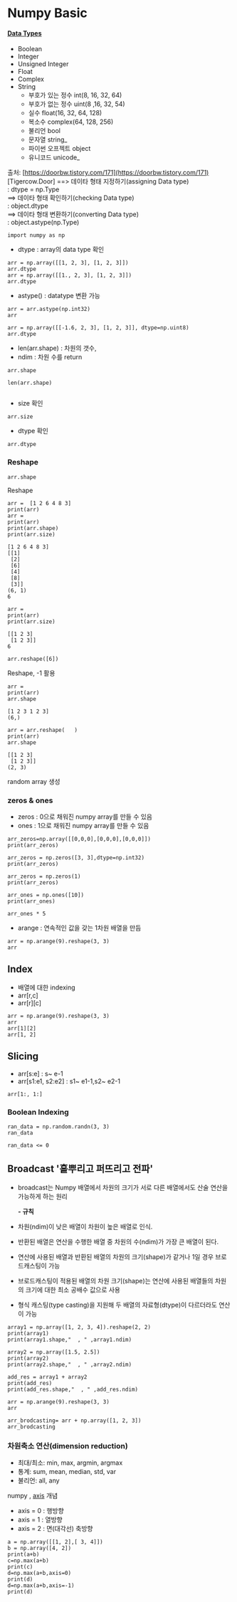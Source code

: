# Numpy Basic

#### [Data Types](https://numpy.org/doc/stable/reference/arrays.scalars.html)

* Boolean
* Integer
* Unsigned Integer
* Float
* Complex
* String  
  * 부호가 있는 정수 int\(8, 16, 32, 64\)
  * 부호가 없는 정수 uint\(8 ,16, 32, 54\)
  * 실수 float\(16, 32, 64, 128\)
  * 복소수 complex\(64, 128, 256\)
  * 불리언 bool
  * 문자열 string\_
  * 파이썬 오프젝트 object
  * 유니코드 unicode\_

출처: [https://doorbw.tistory.com/171](https://doorbw.tistory.com/171) \[Tigercow.Door\] ==&gt; 데이타 형태 지정하기\(assigning Data type\)  
 : dtype = np.Type   
 ==&gt; 데이타 형태 확인하기\(checking Data type\)  
 : object.dtype  
 ==&gt; 데이타 형태 변환하기\(converting Data type\)  
 : object.astype\(np.Type\)

```text
import numpy as np
```

* dtype : array의 data type 확인 

```text
arr = np.array([[1, 2, 3], [1, 2, 3]])
arr.dtype
arr = np.array([[1., 2, 3], [1, 2, 3]])
arr.dtype
```

* astype\(\) : datatype 변환 가능

```text
arr = arr.astype(np.int32)
arr
```

```text
arr = np.array([[-1.6, 2, 3], [1, 2, 3]], dtype=np.uint8)
arr.dtype
```



* len\(arr.shape\) : 차원의 갯수,  
* ndim : 차원 수를 return 

```text
arr.shape

len(arr.shape)


```

* size 확인

```text
arr.size
```



* dtype 확인

```text
arr.dtype
```

### Reshape

```text
arr.shape
```

Reshape

```text
arr =  [1 2 6 4 8 3]
print(arr)
arr =  
print(arr)
print(arr.shape)
print(arr.size)

[1 2 6 4 8 3]
[[1]
 [2]
 [6]
 [4]
 [8]
 [3]]
(6, 1)
6
```

```text
arr =  
print(arr)
print(arr.size)

[[1 2 3]
 [1 2 3]]
6
```

```text
arr.reshape([6])
```

Reshape, -1 활용

```text
arr =  
print(arr)
arr.shape

[1 2 3 1 2 3]
(6,)
```

```text
arr = arr.reshape(   )
print(arr)
arr.shape

[[1 2 3]
 [1 2 3]]
(2, 3)
```

random array 생성



### zeros & ones

* zeros : 0으로 채워진 numpy array를 만들 수 있음
* ones : 1으로 채워진 numpy array를 만들 수 있음

```text
arr_zeros=np.array([[0,0,0],[0,0,0],[0,0,0]])
print(arr_zeros) 
```

```text
arr_zeros = np.zeros([3, 3],dtype=np.int32)
print(arr_zeros)
```

```text
arr_zeros = np.zeros(1)
print(arr_zeros)
```

```text
arr_ones = np.ones([10])
print(arr_ones)
```

```text
arr_ones * 5
```



* arange : 연속적인 값을 갖는 1차원 배열을 만듬

```text
arr = np.arange(9).reshape(3, 3)
arr
```



## Index

* 배열에 대한 indexing
* arr\[r,c\]
* arr\[r\]\[c\]

```text
arr = np.arange(9).reshape(3, 3)
arr
arr[1][2]
arr[1, 2]
```



## Slicing

* arr\[s:e\] : s~ e-1
* arr\[s1:e1, s2:e2\] : s1~ e1-1,s2~ e2-1

```text
arr[1:, 1:]
```

### Boolean Indexing

```text
ran_data = np.random.randn(3, 3)
ran_data

ran_data <= 0
```



## Broadcast '흩뿌리고 퍼뜨리고 전파'

* broadcast는 Numpy 배열에서 차원의 크기가 서로 다른 배열에서도 산술 연산을 가능하게 하는 원리

  **- 규칙**

* 차원\(ndim\)이 낮은 배열이 차원이 높은 배열로 인식.
* 반환된 배열은 연산을 수행한 배열 중 차원의 수\(ndim\)가 가장 큰 배열이 된다.
* 연산에 사용된 배열과 반환된 배열의 차원의 크기\(shape\)가 같거나 1일 경우 브로드캐스팅이 가능
* 브로드캐스팅이 적용된 배열의 차원 크기\(shape\)는 연산에 사용된 배열들의 차원의 크기에 대한 최소 공배수 값으로 사용
* 형식 캐스팅\(type casting\)을 지원해 두 배열의 자료형\(dtype\)이 다르더라도 연산이 가능

```text
array1 = np.array([1, 2, 3, 4]).reshape(2, 2)
print(array1)
print(array1.shape,"  , " ,array1.ndim)
```

```text
array2 = np.array([1.5, 2.5])
print(array2)
print(array2.shape,"  , " ,array2.ndim)
```

```text
add_res = array1 + array2
print(add_res)
print(add_res.shape,"  , " ,add_res.ndim)
```

```text
arr = np.arange(9).reshape(3, 3)
arr
```

```text
arr_brodcasting= arr + np.array([1, 2, 3])
arr_brodcasting
```



### 차원축소 연산\(dimension reduction\)

* 최대/최소: min, max, argmin, argmax
* 통계: sum, mean, median, std, var
* 불리언: all, any



numpy , [axis](https://img1.daumcdn.net/thumb/R1280x0/?scode=mtistory2&fname=https%3A%2F%2Fblog.kakaocdn.net%2Fdn%2FcSoMOs%2Fbtqt0a2Dc2y%2FQhkfwhiWqeUKvNfsM2H29K%2Fimg.png) 개념

* axis = 0 : 행방향
* axis = 1 : 열방향
* axis = 2 : 면\(대각선\) 축방향 

```text
a = np.array([[1, 2],[ 3, 4]])
b = np.array([4, 2])
print(a+b)
c=np.max(a+b)
print(c)
d=np.max(a+b,axis=0)
print(d)
d=np.max(a+b,axis=-1)
print(d)
```

